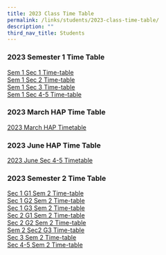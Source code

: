 ```yaml
---
title: 2023 Class Time Table
permalink: /links/students/2023-class-time-table/
description: ""
third_nav_title: Students
---
```

### 2023 Semester 1 Time Table
[Sem 1 Sec 1 Time-table](/files/Time%20Table/2023/2023_SEM1_TT-Classes%20(Sec1)_v2.pdf)<br>
[Sem 1 Sec 2 Time-table](/files/Time%20Table/2023/2023_SEM1_TT-Classes%20(Sec2).pdf)<br>
[Sem 1 Sec 3 Time-table](/files/Time%20Table/2023/2023_SEM1_TT-Classes%20(Sec3)_v2.pdf)<br>
[Sem 1 Sec 4-5 Time-table](/files/Time%20Table/2023/2023_SEM1_TT-Classes%20(Sec4&amp;5)_v2.pdf)



### 2023 March HAP Time Table

[2023 March HAP Timetable](/files/Time%20Table/2023/2023_MARCH%20HAP%20TIMETABLE.pdf)

### 2023 June HAP Time Table
[2023 June Sec 4-5 Timetable](/files/Time%20Table/2023/june%20hap%202023.pdf)

### 2023 Semester 2 Time Table
[Sec 1 G1 Sem 2 Time-table](/files/Time%20Table/2023/SEM%202/sem2s1g1.pdf)<br>
[Sec 1 G2 Sem 2 Time-table](/files/Time%20Table/2023/SEM%202/sem2s1g2.pdf)<br>
[Sec 1 G3 Sem 2 Time-table](/files/Time%20Table/2023/SEM%202/sem2s1g3.pdf)<br>
[Sec 2 G1 Sem 2 Time-table](/files/Time%20Table/2023/SEM%202/sem2s2%20g1.pdf)<br>[Sec 2 G2 Sem 2 Time-table](/files/Time%20Table/2023/SEM%202/sems2g2.pdf)<br>
[Sem 2 Sec2 G3 Time-table](/files/Time%20Table/2023/SEM%202/sem2s2g3.pdf)<br>
[Sec 3 Sem 2 Time-table](/files/Time%20Table/2023/SEM%202/sem2s3.pdf)<br>
[Sec 4-5 Sem 2 Time-table](/files/Time%20Table/2023/SEM%202/sem2s4s5.pdf)